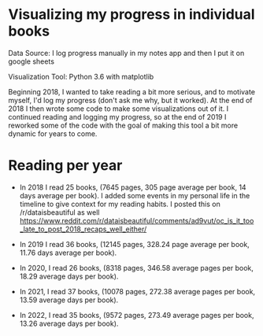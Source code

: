 # Visualizing my progress in individual books

Data Source: I log progress manually in my notes app and then I put it on google sheets 

Visualization Tool: Python 3.6 with matplotlib

Beginning 2018, I wanted to take reading a bit more serious, and to motivate myself, I'd log my progress (don't ask me why, but it worked). At the end of 2018 I then wrote some code to make some visualizations out of it. I continued reading and logging my progress, so at the end of 2019 I reworked some of the code with the goal of making this tool a bit more dynamic for years to come.

# Reading per year

* In 2018 I read 25 books, (7645 pages, 305 page average per book, 14 days average per book). I added some events in my personal life in the timeline to give context for my reading habits. I posted this on /r/dataisbeautiful as well https://www.reddit.com/r/dataisbeautiful/comments/ad9vut/oc_is_it_too_late_to_post_2018_recaps_well_either/

* In 2019 I read 36 books, (12145 pages, 328.24 page average per book, 11.76 days average per book).

* In 2020, I read 26 books, (8318 pages, 346.58 average pages per book, 18.29 average days per book).

* In 2021, I read 37 books, (10078 pages, 272.38 average pages per book, 13.59 average days per book).

* In 2022, I read 35 books, (9572 pages, 273.49 average pages per book, 13.26 average days per book).